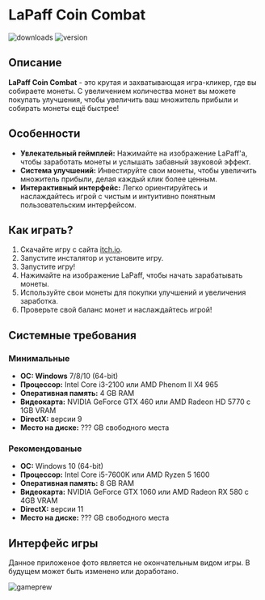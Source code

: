 # LaPaff Coin Combat
![downloads](https://img.shields.io/github/downloads/YT-Narin/LapaffCoinCombat/total?logo=github&style=for-the-badge)
![version](https://img.shields.io/github/v/release/YT-Narin/LapaffCoinCombat?include_prereleases&logo=github&style=for-the-badge)
## Описание
**LaPaff Coin Combat** - это крутая и захватывающая игра-кликер, где вы собираете монеты. С увеличением количества монет вы можете покупать улучшения, чтобы увеличить ваш множитель прибыли и собирать монеты ещё быстрее!

## Особенности
- **Увлекательный геймплей:** Нажимайте на изображение LaPaff'a, чтобы заработать монеты и услышать забавный звуковой эффект.
- **Система улучшений:** Инвестируйте свои монеты, чтобы увеличить множитель прибыли, делая каждый клик более ценным.
- **Интерактивный интерфейс:** Легко ориентируйтесь и наслаждайтесь игрой с чистым и интуитивно понятным пользовательским интерфейсом.

## Как играть?
1. Скачайте игру с сайта [itch.io](https://narin4ik.itch.io/lapaff-coin-combat).
2. Запустите инсталятор и установите игру.
3. Запустите игру!
4. Нажимайте на изображение LaPaff, чтобы начать зарабатывать монеты.
5. Используйте свои монеты для покупки улучшений и увеличения заработка.
6. Проверьте свой баланс монет и наслаждайтесь игрой!

## Системные требования
### Минимальные
- **ОС: Windows** 7/8/10 (64-bit)
- **Процессор:** Intel Core i3-2100 или AMD Phenom II X4 965
- **Оперативная память:** 4 GB RAM
- **Видеокарта:** NVIDIA GeForce GTX 460 или AMD Radeon HD 5770 с 1GB VRAM
- **DirectX:** версии 9
- **Место на диске:** ??? GB свободного места
### Рекомендованые
- **ОС:** Windows 10 (64-bit)
- **Процессор:** Intel Core i5-7600K или AMD Ryzen 5 1600
- **Оперативная память:** 8 GB RAM
- **Видеокарта:** NVIDIA GeForce GTX 1060 или AMD Radeon RX 580 с 4GB VRAM
- **DirectX:** версии 11
- **Место на диске:** ??? GB свободного места

## Интерфейс игры
Данное приложеное фото является не окончательным видом игры. В будущем может быть изменено или доработано.

![gameprew](https://media.discordapp.net/attachments/924209846486728715/1255941279443849256/uRZ8l5.png?ex=667ef5f7&is=667da477&hm=cbd6211f6b32849f3c1e2c62e98ff3b4b40a041936bb0efe839d32d2be49ba5c&=&format=webp&quality=lossless&width=538&height=559)
